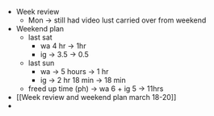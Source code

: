 - Week  review
	- Mon -> still had video lust carried over from weekend
- Weekend plan
	- last sat
		- wa 4 hr -> 1hr
		- ig -> 3.5 -> 0.5
	- last sun
		- wa -> 5 hours -> 1 hr
		- ig -> 2 hr 18 min -> 18 min
	- freed up time (ph) -> wa 6 + ig 5 -> 11hrs
- [[Week review and weekend plan march 18-20]]
-